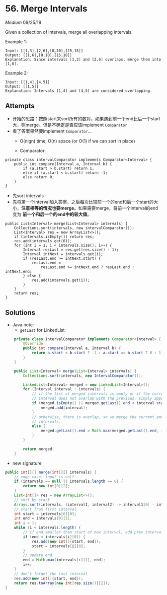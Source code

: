 # 56. Merge Intervals
*Medium*
09/25/18

Given a collection of intervals, merge all overlapping intervals.

Example 1:
```
Input: [[1,3],[2,6],[8,10],[15,18]]
Output: [[1,6],[8,10],[15,18]]
Explanation: Since intervals [1,3] and [2,6] overlaps, merge them into [1,6].
```
Example 2:
```
Input: [[1,4],[4,5]]
Output: [[1,5]]
Explanation: Intervals [1,4] and [4,5] are considered overlapping.
```

## Attempts
* 开始的思路：按照start来sort所有的数对，如果遇到前一个end比后一个start大，则merge。但是不确定是否应该implement ```Comparator```
* 看了答案果然要implement ```Comparator```...
  - O(nlgn) time, O(n) space (or O(1) if we can sort in place)

  - Comparator:
```
private class intervalComparator implements Comparator<Interval> {
    public int compare(Interval a, Interval b) {
        if (a.start > b.start) return 1;
        else if (a.start < b.start) return -1;
        else return 0;
    }
}
```
  - 先sort intervals
  - 先将第一个interval加入答案，之后每次比较前一个的end和后一个start的大小，**注意相等的情况也要merge**。如果需要merge，将前一个interval的end变为 **前一个和后一个的end中的较大值**。
```
public List<Interval> merge(List<Interval> intervals) {
    Collections.sort(intervals, new intervalComparator());
    List<Interval> res = new ArrayList<>();
    if (intervals.isEmpty()) return res;
    res.add(intervals.get(0));
    for (int i = 1; i < intervals.size(); i++) {
        Interval resLast = res.get(res.size() - 1);
        Interval intNext = intervals.get(i);
        if (resLast.end >= intNext.start) {
            resLast.end =
                resLast.end >= intNext.end ? resLast.end : intNext.end;
        } else {
            res.add(intervals.get(i));
        }
    }
    return res;
}
```
## Solutions
* Java note:
  - ```getLast``` for LinkedList
```Java
    private class IntervalComparator implements Comparator<Interval> {
        @Override
        public int compare(Interval a, Interval b) {
            return a.start < b.start ? -1 : a.start == b.start ? 0 : 1;
        }
    }

    public List<Interval> merge(List<Interval> intervals) {
        Collections.sort(intervals, new IntervalComparator());

        LinkedList<Interval> merged = new LinkedList<Interval>();
        for (Interval interval : intervals) {
            // if the list of merged intervals is empty or if the current
            // interval does not overlap with the previous, simply append it.
            if (merged.isEmpty() || merged.getLast().end < interval.start) {
                merged.add(interval);
            }
            // otherwise, there is overlap, so we merge the current and previous
            // intervals.
            else {
                merged.getLast().end = Math.max(merged.getLast().end, interval.end);
            }
        }

        return merged;
    }
```

- new signature
```Java
public int[][] merge(int[][] intervals) {
    // edge case: input is null
    if (intervals == null || intervals.length == 0) {
        return new int[0][2];
    }
    List<int[]> res = new ArrayList<>();
    // sort by start
    Arrays.sort(intervals, (interval1, interval2) -> interval1[0] - interval2[0]);
    // start from first interval
    int start = intervals[0][0];
    int end = intervals[0][1];
    int i = 1;
    while (i < intervals.length) {
        // if end smaller than start of new interval, add prev interval to result, update start
        if (end < intervals[i][0]) {
            res.add(new int[]{start, end});
            start = intervals[i][0];
        }
        // update end
        end = Math.max(intervals[i][1], end);
        i++;
    }
    // don't forget the last interval
    res.add(new int[]{start, end});
    return res.toArray(new int[res.size()][2]);
}
```
